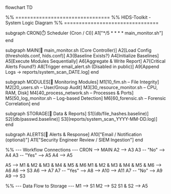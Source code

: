 flowchart TD

%% ================================
%% HIDS-Toolkit - System Logic Diagram
%% ================================

subgraph CRON[⏱️ Scheduler (Cron / CI)]
    A1["*/5 * * * * main_monitor.sh"]
end

subgraph MAIN[🧠 main_monitor.sh (Core Controller)]
    A2[Load Config (thresholds.conf, hids.conf)]
    A3{Baseline Exists?}
    A4[Initialize Baselines]
    A5[Execute Modules Sequentially]
    A6[Aggregate & Write Report]
    A7{Critical Alerts Found?}
    A8[Trigger email_alert.sh (Disabled in public)]
    A9[Append Logs → reports/system_scan_DATE.log]
end

subgraph MODULES[🔧 Monitoring Modules]
    M1[10_fim.sh – File Integrity]
    M2[20_users.sh – User/Group Audit]
    M3[30_resource_monitor.sh – CPU, RAM, Disk]
    M4[40_process_network.sh – Processes & Ports]
    M5[50_log_monitor.sh – Log-based Detection]
    M6[60_forensic.sh – Forensic Correlation]
end

subgraph STORAGE[💾 Data & Reports]
    S1[(db/file_hashes.baseline)]
    S2[(db/passwd.baseline)]
    S3[(reports/system_scan_YYYY-MM-DD.log)]
end

subgraph ALERTS[🚨 Alerts & Response]
    A10["Email / Notification (optional)"]
    A11["Security Engineer Review / SIEM Ingestion"]
end

%% --- Workflow Connections ---
CRON --> MAIN
A2 --> A3
A3 -- "No" --> A4
A3 -- "Yes" --> A5
A4 --> A5

A5 --> M1 & M2 & M3 & M4 & M5 & M6
M1 & M2 & M3 & M4 & M5 & M6 --> A6
A6 --> S3
A6 --> A7
A7 -- "Yes" --> A8 --> A10 --> A11
A7 -- "No" --> A9
A9 --> S3

%% --- Data Flow to Storage ---
M1 --> S1
M2 --> S2
S1 & S2 --> A5
